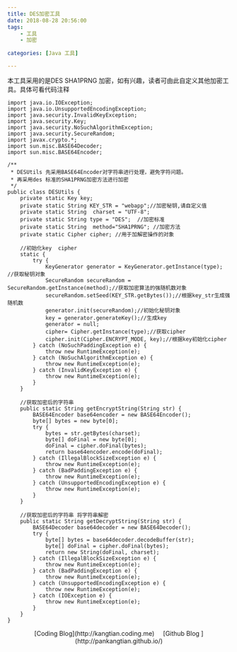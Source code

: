 ```yaml
---
title: DES加密工具
date: 2018-08-28 20:56:00
tags: 
	- 工具 
	- 加密
	 
categories: [Java 工具]

---
```


本工具采用的是DES SHA1PRNG 加密，如有兴趣，读者可由此自定义其他加密工具。具体可看代码注释

	import java.io.IOException;
	import java.io.UnsupportedEncodingException;
	import java.security.InvalidKeyException;
	import java.security.Key;
	import java.security.NoSuchAlgorithmException;
	import java.security.SecureRandom;
	import javax.crypto.*;
	import sun.misc.BASE64Decoder;
	import sun.misc.BASE64Encoder;
	
	/**
	 * DESUtils 先采用BASE64Encoder对字符串进行处理，避免字符问题。
	 * 再采用des 标准的SHA1PRNG加密方法进行加密
	 */
	public class DESUtils {
		private static Key key;
		private static String KEY_STR = "webapp";//加密秘钥,请自定义值
		private static String  charset = "UTF-8";
		private static String type = "DES";  //加密标准
		private static String  method="SHA1PRNG"; //加密方法
	    private static Cipher cipher; //用于加解密操作的对象
	
		//初始化key  cipher
		static {
			try {
				KeyGenerator generator = KeyGenerator.getInstance(type); //获取秘钥对象
				SecureRandom secureRandom = SecureRandom.getInstance(method);//获取加密算法的强随机数对象
				secureRandom.setSeed(KEY_STR.getBytes());//根据key_str生成强随机数
				generator.init(secureRandom);//初始化秘钥对象
				key = generator.generateKey();//生成key
				generator = null;
				cipher= Cipher.getInstance(type);//获取cipher
	            cipher.init(Cipher.ENCRYPT_MODE, key);//根据key初始化cipher
			} catch (NoSuchPaddingException e) {
	            throw new RuntimeException(e);
	        } catch (NoSuchAlgorithmException e) {
	            throw new RuntimeException(e);
	        } catch (InvalidKeyException e) {
	            throw new RuntimeException(e);
	        }
	    }
	
		//获取加密后的字符串
		public static String getEncryptString(String str) {
			BASE64Encoder base64encoder = new BASE64Encoder();
	        byte[] bytes = new byte[0];
	        try {
	            bytes = str.getBytes(charset);
	            byte[] doFinal = new byte[0];
	            doFinal = cipher.doFinal(bytes);
	            return base64encoder.encode(doFinal);
	        } catch (IllegalBlockSizeException e) {
	            throw new RuntimeException(e);
	        } catch (BadPaddingException e) {
	            throw new RuntimeException(e);
	        } catch (UnsupportedEncodingException e) {
	            throw new RuntimeException(e);
	        }
	    }
	
	    //获取加密后的字符串 将字符串解密
		public static String getDecryptString(String str) {
			BASE64Decoder base64decoder = new BASE64Decoder();
			try {
				byte[] bytes = base64decoder.decodeBuffer(str);
				byte[] doFinal = cipher.doFinal(bytes);
				return new String(doFinal, charset);
	        } catch (IllegalBlockSizeException e) {
	            throw new RuntimeException(e);
	        } catch (BadPaddingException e) {
	            throw new RuntimeException(e);
	        } catch (UnsupportedEncodingException e) {
	            throw new RuntimeException(e);
	        } catch (IOException e) {
	            throw new RuntimeException(e);
	        }
	    }
	}





<center>[Coding Blog](http://kangtian.coding.me)     &nbsp;&nbsp;&nbsp;    [Github Blog  ](http://pankangtian.github.io/) </center>